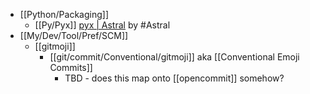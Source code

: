 - [[Python/Packaging]]
	- [[Py/Pyx]] [pyx | Astral](https://astral.sh/pyx) by #Astral
- [[My/Dev/Tool/Pref/SCM]]
	- [[gitmoji]]
		- [[git/commit/Conventional/gitmoji]] aka [[Conventional Emoji Commits]]
			- TBD - does this map onto [[opencommit]] somehow?